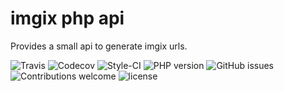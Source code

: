 imgix php api
=============

Provides a small api to generate imgix urls.

[travis]: https://img.shields.io/travis/hschulz/imgix-php-api.svg?style=flat-square
[codecov]: https://img.shields.io/codecov/c/github/hschulz/imgix-php-api.svg?style=flat-square
[php-version]: https://img.shields.io/packagist/php-v/hschulz/imgix-php-api.svg?style=flat-square
[github-issues]: https://img.shields.io/github/issues/hschulz/imgix-php-api.svg?style=flat-square
[contrib-welcome]: https://img.shields.io/badge/contributions-welcome-blue.svg?style=flat-square
[license]: https://img.shields.io/github/license/hschulz/imgix-php-api.svg?style=flat-square
[styleci-badge]: https://styleci.io/repos/185656646/shield

![Travis][travis] ![Codecov][codecov] ![Style-CI][styleci-badge] ![PHP version][php-version] ![GitHub issues][github-issues] ![Contributions welcome][contrib-welcome] ![license][license]
